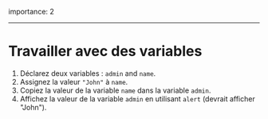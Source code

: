 importance: 2

---

# Travailler avec des variables

1. Déclarez deux variables : `admin` and `name`.
2. Assignez la valeur `"John"` à `name`.
3. Copiez la valeur de la variable `name` dans la variable `admin`.
4. Affichez la valeur de la variable `admin` en utilisant `alert` (devrait afficher "John").